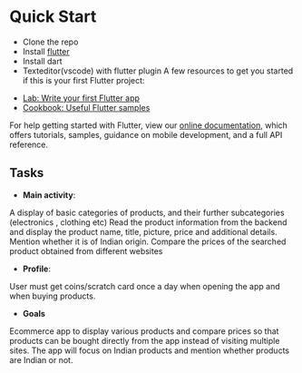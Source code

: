 
# Quick Start
* Clone the repo
* Install [flutter](http://flutter.dev/docs/get-started/install)
* Install dart
* Texteditor(vscode) with flutter plugin
A few resources to get you started if this is your first Flutter project:

- [Lab: Write your first Flutter app](https://flutter.io/docs/get-started/codelab)
- [Cookbook: Useful Flutter samples](https://flutter.io/docs/cookbook)

For help getting started with Flutter, view our 
[online documentation](https://flutter.io/docs), which offers tutorials, 
samples, guidance on mobile development, and a full API reference.

## Tasks
* **Main activity**:

A display of basic categories of products, and their further subcategories (electronics , clothing etc)
Read the product information from the backend and display the product name, title, picture, price and additional details. Mention whether it is of Indian origin.
Compare the prices of the searched product obtained from different websites


* **Profile**:

User must get coins/scratch card once a day when opening the app and when buying products.

* **Goals**

Ecommerce app to display various products and compare prices so that products can be bought directly from the app instead of visiting multiple sites. The app will focus on Indian products and mention whether products are Indian or not.
